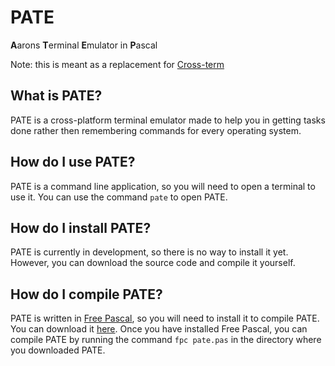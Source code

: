 # PATE
**A**arons **T**erminal **E**mulator in **P**ascal

Note: this is meant as a replacement for [Cross-term](https://github.com/aaronmarcusdev/cross-term)

## What is PATE?
PATE is a cross-platform terminal emulator made to help you in getting tasks done rather then remembering commands for every operating system.

## How do I use PATE?
PATE is a command line application, so you will need to open a terminal to use it. You can use the command `pate` to open PATE.

## How do I install PATE?
PATE is currently in development, so there is no way to install it yet. However, you can download the source code and compile it yourself.

## How do I compile PATE?
PATE is written in [Free Pascal](https://www.freepascal.org/), so you will need to install it to compile PATE. You can download it [here](https://www.freepascal.org/download.var). Once you have installed Free Pascal, you can compile PATE by running the command `fpc pate.pas` in the directory where you downloaded PATE.